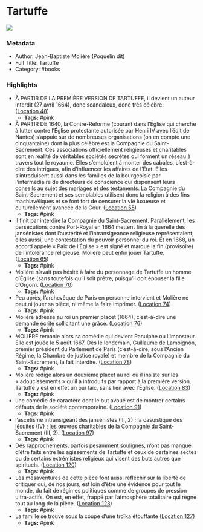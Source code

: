 # Tartuffe

![](https://m.media-amazon.com/images/I/71bbcwWRN3L._SY160.jpg)

### Metadata

- Author: Jean-Baptiste Molière (Poquelin dit)
- Full Title: Tartuffe
- Category: #books

### Highlights

- À PARTIR DE LA PREMIÈRE VERSION DE TARTUFFE, il devient un auteur interdit (27 avril 1664), donc scandaleux, donc très célèbre. ([Location 48](https://readwise.io/to_kindle?action=open&asin=B005PLV22E&location=48))
    - **Tags:** #pink
- À PARTIR DE 1640, la Contre-Réforme (courant dans l’Église qui cherche à lutter contre l’Église protestante autorisée par Henri IV avec l’édit de Nantes) s’appuie sur de nombreuses organisations (on en compte une cinquantaine) dont la plus célèbre est la Compagnie du Saint-Sacrement. Ces associations officiellement religieuses et charitables sont en réalité de véritables sociétés secrètes qui forment un réseau à travers tout le royaume. Elles s’emploient à monter des cabales, c’est-à-dire des intrigues, afin d’influencer les affaires de l’État. Elles s’introduisent aussi dans les familles de la bourgeoisie par l’intermédiaire de directeurs de conscience qui dispensent leurs conseils au sujet des mariages et des testaments. La Compagnie du Saint-Sacrement et ses semblables utilisent donc la religion à des fins machiavéliques et se font fort de censurer la vie luxueuse et culturellement avancée de la Cour. ([Location 55](https://readwise.io/to_kindle?action=open&asin=B005PLV22E&location=55))
    - **Tags:** #pink
- Il finit par interdire la Compagnie du Saint-Sacrement. Parallèlement, les persécutions contre Port-Royal en 1664 mettent fin à la querelle des jansénistes dont l’austérité et l’intransigeance religieuse représentaient, elles aussi, une contestation du pouvoir personnel du roi. Et en 1668, un accord appelé « Paix de l’Église » est signé et marque la fin (provisoire) de l’intolérance religieuse. Molière peut enfin jouer Tartuffe. ([Location 65](https://readwise.io/to_kindle?action=open&asin=B005PLV22E&location=65))
    - **Tags:** #pink
- Molière n’avait pas hésité à faire du personnage de Tartuffe un homme d’Église (sans toutefois qu’il soit prêtre, puisqu’il doit épouser la fille d’Orgon). ([Location 70](https://readwise.io/to_kindle?action=open&asin=B005PLV22E&location=70))
    - **Tags:** #pink
- Peu après, l’archevêque de Paris en personne intervient et Molière ne peut ni jouer sa pièce, ni même la faire imprimer. ([Location 74](https://readwise.io/to_kindle?action=open&asin=B005PLV22E&location=74))
    - **Tags:** #pink
- Molière adresse au roi un premier placet (1664), c’est-à-dire une demande écrite sollicitant une grâce. ([Location 76](https://readwise.io/to_kindle?action=open&asin=B005PLV22E&location=76))
    - **Tags:** #pink
- MOLIÈRE remanie alors sa comédie qui devient Panulphe ou l’Imposteur. Elle est jouée le 5 août 1667. Dès le lendemain, Guillaume de Lamoignon, premier président du Parlement de Paris (c’est-à-dire, sous l’Ancien Régime, la Chambre de justice royale) et membre de la Compagnie du Saint-Sacrement, la fait interdire. ([Location 78](https://readwise.io/to_kindle?action=open&asin=B005PLV22E&location=78))
    - **Tags:** #pink
- Molière rédige alors un deuxième placet au roi où il insiste sur les « adoucissements » qu’il a introduits par rapport à la première version. Tartuffe y est en effet un pur laïc, sans lien avec l’Église. ([Location 83](https://readwise.io/to_kindle?action=open&asin=B005PLV22E&location=83))
    - **Tags:** #pink
- une comédie de caractère dont le but avoué est de montrer certains défauts de la société contemporaine. ([Location 91](https://readwise.io/to_kindle?action=open&asin=B005PLV22E&location=91))
    - **Tags:** #pink
- l’ascétisme intransigeant des jansénistes (III, 2) ; la casuistique des jésuites (IV) ; les œuvres charitables de la Compagnie du Saint-Sacrement (III, 2). ([Location 97](https://readwise.io/to_kindle?action=open&asin=B005PLV22E&location=97))
    - **Tags:** #pink
- Des rapprochements, parfois pesamment soulignés, n’ont pas manqué d’être faits entre les agissements de Tartuffe et ceux de certaines sectes ou de certains extrémistes religieux qui visent des buts autres que spirituels. ([Location 120](https://readwise.io/to_kindle?action=open&asin=B005PLV22E&location=120))
    - **Tags:** #pink
- Les mésaventures de cette pièce font aussi réfléchir sur la liberté de critiquer qui, de nos jours, est loin d’être une évidence pour tout le monde, du fait de régimes politiques comme de groupes de pression ultra-actifs. On est, en effet, frappé par l’atmosphère totalitaire qui règne tout au long de la pièce. ([Location 123](https://readwise.io/to_kindle?action=open&asin=B005PLV22E&location=123))
    - **Tags:** #pink
- La famille se trouve sous la coupe d’une troïka étouffante ([Location 127](https://readwise.io/to_kindle?action=open&asin=B005PLV22E&location=127))
    - **Tags:** #pink
